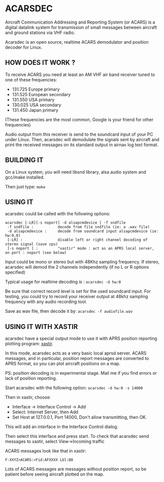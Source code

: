# ACARSDEC

Aircraft Communication Addressing and Reporting System (or ACARS) is a digital datalink system for transmission of small messages between aircraft and ground stations via VHF radio.

Acarsdec is an open source, realtime ACARS demodulator and position decoder for Linux.

## HOW DOES IT WORK ?

To receive ACARS you need at least an AM VHF air band receiver tuned to one of these frequencies:

- 131.725	Europe primary
- 131.525	European secondary
- 131.550	USA primary
- 130.025	USA secondary
- 131.450 Japan primary

(These frequencies are the most common, Google is your friend for other frequencies)

Audio output from this receiver is send to the soundcard input of your PC under Linux.
Then, acarsdec will demodulate the signals sent by aircraft and print the received messages on its standard output in airnav log text format.

## BUILDING IT
On a Linux system, you will need libsnd library, alsa audio system and gcc/make installed.

Then just type:
`make`

## USING IT
acarsdec could be called with the following options:
```
acarsdec [-LR][-s noport] -d alsapcmdevice | -f sndfile
 -f sndfile :           decode from file sndfile (ie: a .wav file)
 -d alsapcmdevice :     decode from soundcard input alsapcmdevice (ie: hw:0,0)
 [-LR] :                disable left or right channel decoding of stereo signal (save cpu)
 [-s noport ] :         "xastir" mode : act as an APRS local server, on port : noport (see below)
```

Input could be mono or stereo but with 48Khz sampling frequency.
If stereo, acarsdec will demod the 2 channels independently (if no L or R options specified)

Typical usage for realtime decoding is :
`acarsdec -d hw:0`

Be sure that correct record level is set for the used soundcard input.
For testing, you could try to record your receiver output at 48khz sampling frequency with any audio recording tool.

Save as wav file, then decode it by:
`acarsdec -f audiofile.wav`


## USING IT WITH XASTIR
acarsdec have a special output mode to use it with APRS position reporting plotting program: [xastir](www.xastir.org).

In this mode, acarsdec acts as a very basic local aprsd server.
ACARS messages, and in particular, position report messages are converted to APRS format, so you can plot aircraft positions on a map.

PS: position decoding is in experimental stage. Mail me if you find errors or lack of position reporting.

Start acarsdec with the following option:
`acarsdec -d hw:0 -s 14000`

Then in xastir, choose: 
- Interface → Interface Control → Add
- Select: Internet Server, then Add
- Set Host at 127.0.0.1, Port 14000, Don't allow transmitting, then OK.

This will add an interface in the Interface Control dialog.

Then select this interface and press start.
To check that acarsdec send messages to xastir, select View→Incoming traffic

ACARS messages look like that in xastir:
```
F-XXYZ>ACARS:>Fid:AFXXXX Lbl:Q0
```

Lots of ACARS messages are messages without position report, so be patient before seeing aircraft plotted on the map.
